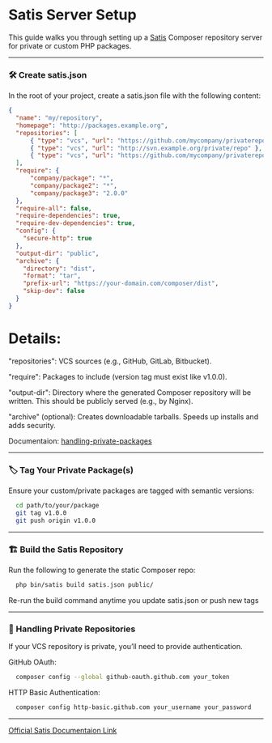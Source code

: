 # Satis Server Setup

This guide walks you through setting up a [Satis](https://getcomposer.org/doc/articles/handling-private-packages-with-satis.md) Composer repository server for private or custom PHP packages.

---

### 🛠 Create satis.json
In the root of your project, create a satis.json file with the following content:
```json
{
  "name": "my/repository",
  "homepage": "http://packages.example.org",
  "repositories": [
      { "type": "vcs", "url": "https://github.com/mycompany/privaterepo" },
      { "type": "vcs", "url": "http://svn.example.org/private/repo" },
      { "type": "vcs", "url": "https://github.com/mycompany/privaterepo2" }
  ],
  "require": {
      "company/package": "*",
      "company/package2": "*",
      "company/package3": "2.0.0"
  },
  "require-all": false,
  "require-dependencies": true,
  "require-dev-dependencies": true,
  "config": {
    "secure-http": true
  },
  "output-dir": "public",
  "archive": {
    "directory": "dist",
    "format": "tar",
    "prefix-url": "https://your-domain.com/composer/dist",
    "skip-dev": false
  }
}
```
# Details:

"repositories": VCS sources (e.g., GitHub, GitLab, Bitbucket).

"require": Packages to include (version tag must exist like v1.0.0).

"output-dir": Directory where the generated Composer repository will be written. This should be publicly served (e.g., by Nginx).

"archive" (optional): Creates downloadable tarballs. Speeds up installs and adds security.

Documentaion:
[handling-private-packages](https://getcomposer.org/doc/articles/handling-private-packages.md)


---
### 🏷 Tag Your Private Package(s)
Ensure your custom/private packages are tagged with semantic versions:
```bash
  cd path/to/your/package
  git tag v1.0.0
  git push origin v1.0.0
```
---
### 🏗 Build the Satis Repository
Run the following to generate the static Composer repo:
```bash
  php bin/satis build satis.json public/
```
 Re-run the build command anytime you update satis.json or push new tags

---
### 🔐 Handling Private Repositories
If your VCS repository is private, you’ll need to provide authentication.

GitHub OAuth:
```bash
  composer config --global github-oauth.github.com your_token
```
HTTP Basic Authentication:
```bash
  composer config http-basic.github.com your_username your_password
```
---

[Official Satis Documentaion Link](https://github.com/composer/satis)
